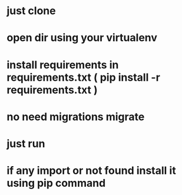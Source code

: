 # just clone
# open dir using your virtualenv
# install requirements in requirements.txt ( pip install -r requirements.txt )
# no need migrations migrate
# just run
# if any import or not found install it using pip command